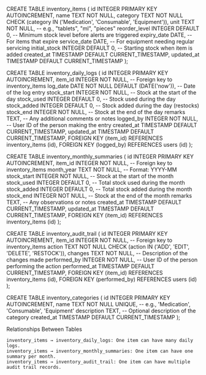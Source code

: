 CREATE TABLE inventory_items (
    id INTEGER PRIMARY KEY AUTOINCREMENT,
    name TEXT NOT NULL,
    category TEXT NOT NULL CHECK (category IN ('Medication', 'Consumable', 'Equipment')),
    unit TEXT NOT NULL, -- e.g., "tablets", "ml", "pieces"
    reorder_level INTEGER DEFAULT 0, -- Minimum stock level before alerts are triggered
    expiry_date DATE, -- For items that expire
    service_date DATE, -- For equipment needing regular servicing
    initial_stock INTEGER DEFAULT 0, -- Starting stock when item is added
    created_at TIMESTAMP DEFAULT CURRENT_TIMESTAMP,
    updated_at TIMESTAMP DEFAULT CURRENT_TIMESTAMP
);


CREATE TABLE inventory_daily_logs (
    id INTEGER PRIMARY KEY AUTOINCREMENT,
    item_id INTEGER NOT NULL, -- Foreign key to inventory_items
    log_date DATE NOT NULL DEFAULT (DATE('now')), -- Date of the log entry
    stock_start INTEGER NOT NULL, -- Stock at the start of the day
    stock_used INTEGER DEFAULT 0, -- Stock used during the day
    stock_added INTEGER DEFAULT 0, -- Stock added during the day (restocks)
    stock_end INTEGER NOT NULL, -- Stock at the end of the day
    remarks TEXT, -- Any additional comments or notes
    logged_by INTEGER NOT NULL, -- User ID of the person making the entry
    created_at TIMESTAMP DEFAULT CURRENT_TIMESTAMP,
    updated_at TIMESTAMP DEFAULT CURRENT_TIMESTAMP,
    FOREIGN KEY (item_id) REFERENCES inventory_items (id),
    FOREIGN KEY (logged_by) REFERENCES users (id)
);


CREATE TABLE inventory_monthly_summaries (
    id INTEGER PRIMARY KEY AUTOINCREMENT,
    item_id INTEGER NOT NULL, -- Foreign key to inventory_items
    month_year TEXT NOT NULL, -- Format: YYYY-MM
    stock_start INTEGER NOT NULL, -- Stock at the start of the month
    stock_used INTEGER DEFAULT 0, -- Total stock used during the month
    stock_added INTEGER DEFAULT 0, -- Total stock added during the month
    stock_end INTEGER NOT NULL, -- Stock at the end of the month
    remarks TEXT, -- Any observations or notes
    created_at TIMESTAMP DEFAULT CURRENT_TIMESTAMP,
    updated_at TIMESTAMP DEFAULT CURRENT_TIMESTAMP,
    FOREIGN KEY (item_id) REFERENCES inventory_items (id)
);


CREATE TABLE inventory_audit_trail (
    id INTEGER PRIMARY KEY AUTOINCREMENT,
    item_id INTEGER NOT NULL, -- Foreign key to inventory_items
    action TEXT NOT NULL CHECK (action IN ('ADD', 'EDIT', 'DELETE', 'RESTOCK')),
    changes TEXT NOT NULL, -- Description of the changes made
    performed_by INTEGER NOT NULL, -- User ID of the person performing the action
    performed_at TIMESTAMP DEFAULT CURRENT_TIMESTAMP,
    FOREIGN KEY (item_id) REFERENCES inventory_items (id),
    FOREIGN KEY (performed_by) REFERENCES users (id)
);


CREATE TABLE inventory_categories (
    id INTEGER PRIMARY KEY AUTOINCREMENT,
    name TEXT NOT NULL UNIQUE, -- e.g., 'Medication', 'Consumable', 'Equipment'
    description TEXT, -- Optional description of the category
    created_at TIMESTAMP DEFAULT CURRENT_TIMESTAMP
);


Relationships Between Tables

    inventory_items → inventory_daily_logs: One item can have many daily logs.
    inventory_items → inventory_monthly_summaries: One item can have one summary per month.
    inventory_items → inventory_audit_trail: One item can have multiple audit trail records.

